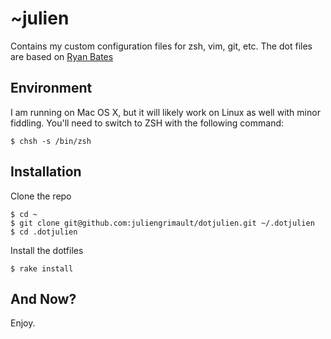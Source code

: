 # ~julien

Contains my custom configuration files for zsh, vim, git, etc. The dot files are based on [Ryan Bates](http://github.com/ryanb/dotfiles)

## Environment

I am running on Mac OS X, but it will likely work on Linux as well with minor fiddling. You'll need to switch to ZSH with the following command:

    $ chsh -s /bin/zsh

## Installation

Clone the repo

    $ cd ~
    $ git clone git@github.com:juliengrimault/dotjulien.git ~/.dotjulien
    $ cd .dotjulien

Install the dotfiles

    $ rake install

## And Now?

Enjoy.